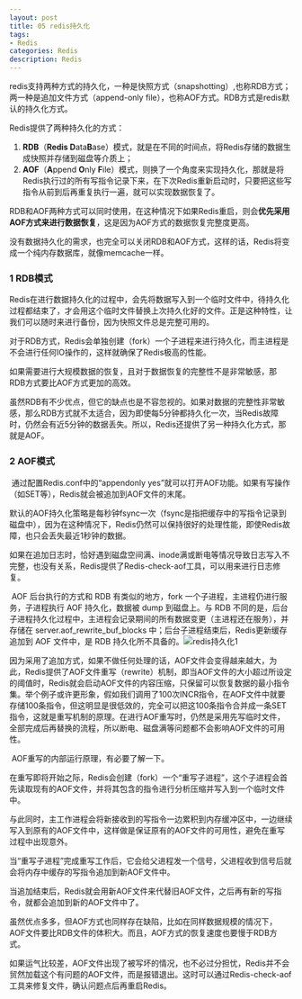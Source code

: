 ```yaml
---
layout: post
title: 05 redis持久化
tags:
- Redis
categories: Redis
description: Redis
---
```


redis支持两种方式的持久化，一种是快照方式（snapshotting）,也称RDB方式；两一种是追加文件方式（append-only file），也称AOF方式。RDB方式是redis默认的持久化方式。 

<!-- more --> 

Redis提供了两种持久化的方式： 

1. **RDB**（**Redis D**ata**B**ase）模式，就是在不同的时间点，将Redis存储的数据生成快照并存储到磁盘等介质上； 
2. **AOF**（**A**ppend **O**nly **F**ile）模式，则换了一个角度来实现持久化，那就是将Redis执行过的所有写指令记录下来，在下次Redis重新启动时，只要把这些写指令从前到后再重复执行一遍，就可以实现数据恢复了。 

RDB和AOF两种方式可以同时使用，在这种情况下如果Redis重启，则会**优先采用AOF方式来进行数据恢复**，这是因为AOF方式的数据恢复完整度更高。 

没有数据持久化的需求，也完全可以关闭RDB和AOF方式，这样的话，Redis将变成一个纯内存数据库，就像memcache一样。 

### 1 RDB模式

​	Redis在进行数据持久化的过程中，会先将数据写入到一个临时文件中，待持久化过程都结束了，才会用这个临时文件替换上次持久化好的文件。正是这种特性，让我们可以随时来进行备份，因为快照文件总是完整可用的。

​	对于RDB方式，Redis会单独创建（fork）一个子进程来进行持久化，而主进程是不会进行任何IO操作的，这样就确保了Redis极高的性能。

​	如果需要进行大规模数据的恢复，且对于数据恢复的完整性不是非常敏感，那RDB方式要比AOF方式更加的高效。

​	虽然RDB有不少优点，但它的缺点也是不容忽视的。如果对数据的完整性非常敏感，那么RDB方式就不太适合，因为即使每5分钟都持久化一次，当Redis故障时，仍然会有近5分钟的数据丢失。所以，Redis还提供了另一种持久化方式，那就是AOF。

### 2 AOF模式

​	通过配置Redis.conf中的“appendonly yes”就可以打开AOF功能。如果有写操作（如SET等），Redis就会被追加到AOF文件的末尾。

​	默认的AOF持久化策略是每秒钟fsync一次（fsync是指把缓存中的写指令记录到磁盘中），因为在这种情况下，Redis仍然可以保持很好的处理性能，即使Redis故障，也只会丢失最近1秒钟的数据。

​	如果在追加日志时，恰好遇到磁盘空间满、inode满或断电等情况导致日志写入不完整，也没有关系，Redis提供了Redis-check-aof工具，可以用来进行日志修复。

​	AOF 后台执行的方式和 RDB 有类似的地方，fork 一个子进程，主进程仍进行服务，子进程执行 AOF 持久化，数据被 dump 到磁盘上。与 RDB 不同的是，后台子进程持久化过程中，主进程会记录期间的所有数据变更（主进程还在服务），并存储在 server.aof_rewrite_buf_blocks 中；后台子进程结束后，Redis更新缓存追加到 AOF 文件中，是 RDB 持久化所不具备的。![redis持久化1](/images/Redis/Redis_all.png)

​	因为采用了追加方式，如果不做任何处理的话，AOF文件会变得越来越大，为此，Redis提供了AOF文件重写（rewrite）机制，即当AOF文件的大小超过所设定的阈值时，Redis就会启动AOF文件的内容压缩，只保留可以恢复数据的最小指令集。举个例子或许更形象，假如我们调用了100次INCR指令，在AOF文件中就要存储100条指令，但这明显是很低效的，完全可以把这100条指令合并成一条SET指令，这就是重写机制的原理。在进行AOF重写时，仍然是采用先写临时文件，全部完成后再替换的流程，所以断电、磁盘满等问题都不会影响AOF文件的可用性。

​	AOF重写的内部运行原理，有必要了解一下。 

​	在重写即将开始之际，Redis会创建（fork）一个“重写子进程”，这个子进程会首先读取现有的AOF文件，并将其包含的指令进行分析压缩并写入到一个临时文件中。 

​	与此同时，主工作进程会将新接收到的写指令一边累积到内存缓冲区中，一边继续写入到原有的AOF文件中，这样做是保证原有的AOF文件的可用性，避免在重写过程中出现意外。 

​	当“重写子进程”完成重写工作后，它会给父进程发一个信号，父进程收到信号后就会将内存中缓存的写指令追加到新AOF文件中。 

​	当追加结束后，Redis就会用新AOF文件来代替旧AOF文件，之后再有新的写指令，就都会追加到新的AOF文件中了。 

​	虽然优点多多，但AOF方式也同样存在缺陷，比如在同样数据规模的情况下，AOF文件要比RDB文件的体积大。而且，AOF方式的恢复速度也要慢于RDB方式。

​	如果运气比较差，AOF文件出现了被写坏的情况，也不必过分担忧，Redis并不会贸然加载这个有问题的AOF文件，而是报错退出。这时可以通过Redis-check-aof工具来修复文件，确认问题点后再重启Redis。